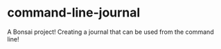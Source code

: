 # command-line-journal
A Bonsai project! Creating a journal that can be used from the command line!
